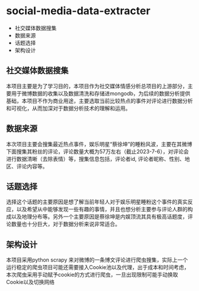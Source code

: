 # social-media-data-extracter

* 社交媒体数据搜集
* 数据来源
* 话题选择
* 架构设计

## 社交媒体数据搜集

本项目主要是为了学习目的，本项目作为社交媒体情感分析总项目的上游部分，主要用于微博数据的收集以及数据清洗和存储进mongodb，为后续的数据分析提供基础，本项目不作为商业用途，主要选取当前比较热点的事件对评论进行数据分析和可视化，从而加深对于数据分析技术的理解和运用。


## 数据来源

本次项目主要会搜集最近热点事件，娱乐明星“蔡徐坤”的睡粉风波，主要在其微博下面搜集其粉丝的评论，评论数量大概为57万左右（截止2023-7-6），对评论会进行数据清晰（去除表情）等，搜集信息包括，评论者id, 评论者昵称、性别、地区、评论内容等。


## 话题选择

选择这个话题的主要原因是想了解当前年轻人对于娱乐明星睡粉这个事件的真实反应，以及希望从中能够发现一些有趣的事情，并且也想分析主要参与评论人群的构成以及地理分布等。另外一个主要原因是蔡徐坤是内娱顶流其具有极高话题度，评论数量也十分巨大，对于数据分析来说非常适合。


## 架构设计

本项目采用python scrapy 来对微博的一条博文评论进行爬虫搜集，实际上一个运行稳定的爬虫项目可能还需要接入Cookie池以及代理，出于成本和时间考虑，本次爬虫采用手动赋予cookie的方式进行爬虫，一旦出现限制可能手动换取Cookie以及切换网络
